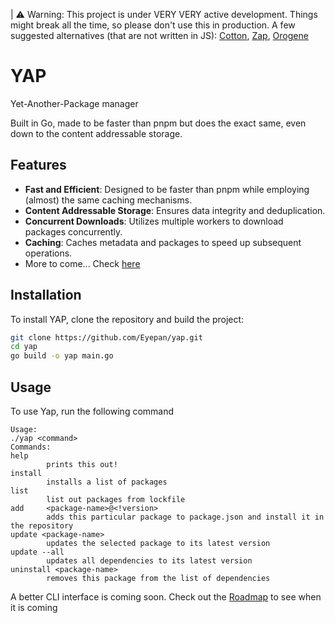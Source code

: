 | ⚠️ Warning: This project is under VERY VERY active development. Things might break all the time, so please don't use this in production. A few suggested alternatives (that are not written in JS): [Cotton](https://github.com/danielhuang/cotton), [Zap](https://github.com/elbywan/zap), [Orogene](https://github.com/orogene/orogene)

# YAP

Yet-Another-Package manager

Built in Go, made to be faster than pnpm but does the exact same, even down to the content addressable storage.

## Features

-   **Fast and Efficient**: Designed to be faster than pnpm while employing (almost) the same caching mechanisms.
-   **Content Addressable Storage**: Ensures data integrity and deduplication.
-   **Concurrent Downloads**: Utilizes multiple workers to download packages concurrently.
-   **Caching**: Caches metadata and packages to speed up subsequent operations.
-   More to come... Check [here](/ROADMAP.md)

## Installation

To install YAP, clone the repository and build the project:

```sh
git clone https://github.com/Eyepan/yap.git
cd yap
go build -o yap main.go
```

## Usage

To use Yap, run the following command

```
Usage:
./yap <command>
Commands:
help
        prints this out!
install
        installs a list of packages
list
        list out packages from lockfile
add     <package-name>@<!version>
        adds this particular package to package.json and install it in the repository
update <package-name>
        updates the selected package to its latest version
update --all
        updates all dependencies to its latest version
uninstall <package-name>
        removes this package from the list of dependencies
```

A better CLI interface is coming soon. Check out the [Roadmap](/ROADMAP.md) to see when it is coming
